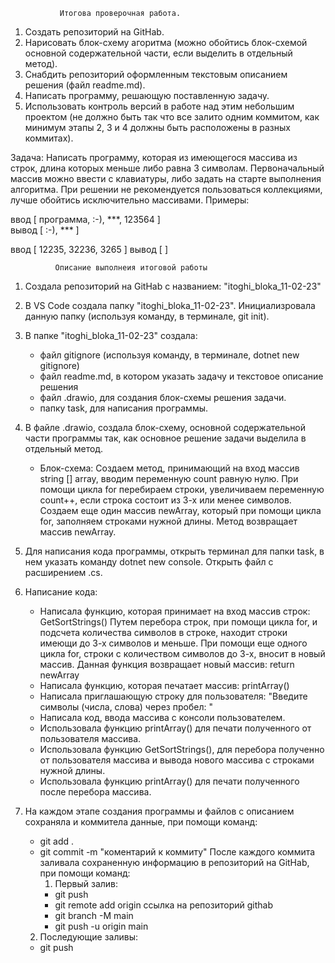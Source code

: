                Итогова проверочная работа.

1. Создать репозиторий на GitHab.
2. Нарисовать блок-схему агоритма (можно обойтись блок-схемой 
   основной содержательной части, если выделить в отдельный метод).
3. Снабдить репозиторий оформленным текстовым описанием решения (файл readme.md).
4. Написать программу, решающую поставленную задачу.
5. Использовать контроль версий в работе над этим небольшим проектом
   (не должно быть так что все залито одним коммитом, как минимум
   этапы 2, 3 и 4 должны быть расположены в разных коммитах).

Задача: Написать программу, которая из имеющегося массива из строк, 
        длина которых меньше либо равна 3 символам. Первоначальный 
        массив можно ввести с клавиатуры, либо задать на старте
        выполнения алгоритма. При решении не рекомендуется пользоваться
        коллекциями, лучше обойтись исключительно массивами.
Примеры:

ввод   [ программа, :-), ***, 123564 ]   
вывод  [ :-), *** ]  

ввод   [ 12235, 32236, 3265 ]
вывод  [  ]

              Описание выполнеия итоговой работы

1. Создала репозиторий на GitHab с названием: "itoghi_bloka_11-02-23"

2. В VS Code создала папку "itoghi_bloka_11-02-23". Инициализровала данную папку
   (используя команду, в терминале, git init).

3. В папке "itoghi_bloka_11-02-23" создала:
   * файл gitignore (используя команду, в терминале, dotnet new gitignore)
   * файл readme.md, в котором указать задачу и текстовое описание решения
   * файл .drawio, для создания блок-схемы решения задачи.
   * папку task, для написания программы.

4. В файле .drawio, создала блок-схему, основной содержательной части
   программы так, как основное решение задачи выделила в отдельный метод.
   
   * Блок-схема: Создаем метод, принимающий на вход массив string [] array, вводим переменную
   count равную нулю. При помощи цикла for перебираем строки, увеличиваем переменную count++,
   если строка состоит из 3-х или менее символов. 
   Создаем еще один массив newArray, который при помощи цикла for, заполняем строками нужной длины. 
   Метод возвращает массив newArray.

5. Для написания кода программы, открыть терминал для папки task, 
   в нем указать команду dotnet new console. Открыть файл с расширением .cs.

6. Написание кода:
    * Написала функцию, которая принимает на вход массив строк: GetSortStrings()
      Путем перебора строк, при помощи цикла for, и подсчета количества символов
      в строке, находит строки имеющи до 3-х символов и меньше. При помощи еще 
      одного цикла for, строки с количеством символов до 3-х, вносит в новый массив.
      Данная функция возвращает новый массив: return newArray
    * Написала функцию, которая печатает массив: printArray()
    * Написала приглашающую строку для пользователя: "Введите символы (числа, слова) через пробел: "
    * Написала код, ввода массива с консоли пользователем. 
    * Использовала функцию printArray() для печати полученного от пользователя массива.
    * Использовала функцию GetSortStrings(), для перебора полученно от пользователя массива
      и вывода нового массива с строками нужной длины.
    * Использовала функцию printArray() для печати полученного после перебора массива.

7. На каждом этапе создания программы и файлов с описанием сохраняла и коммитела данные,
   при помощи команд: 
   * git add .
   * git commit -m "коментарий к коммиту"
   После каждого коммита заливала сохраненную информацию в репозиторий на GitHab, при помощи
   команд:
     1. Первый залив:
      * git push
      * git remote add origin ссылка на репозиторий githab
      * git branch -M main
      * git push -u origin main
    2. Последующие заливы:
      * git push

